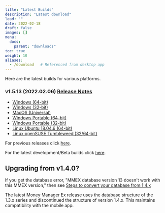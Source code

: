 ```yaml
---
title: "Latest Builds"
description: "Latest download"
lead: ""
date: 2022-02-18
draft: false
images: []
menu:
  docs:
    parent: "downloads"
toc: true
weight: 10
aliases:
  - /download   # Referenced from desktop app
---
```


Here are the latest builds for various platforms.

### v1.5.13 (2022.02.06) [Release Notes](https://github.com/moneymanagerex/moneymanagerex/releases/tag/v1.5.13)

- [Windows (64-bit)](https://github.com/moneymanagerex/moneymanagerex/releases/download/v1.5.13/mmex-1.5.13-win64.exe)
- [Windows (32-bit)](https://github.com/moneymanagerex/moneymanagerex/releases/download/v1.5.13/mmex-1.5.13-win32.exe)
- [MacOS (Universal)](https://github.com/moneymanagerex/moneymanagerex/releases/download/v1.5.13/mmex-1.5.13-Darwin.dmg)
- [Windows Portable (64-bit)](https://github.com/moneymanagerex/moneymanagerex/releases/download/v1.5.13/mmex-1.5.13-win64-portable.zip)
- [Windows Portable (32-bit)](https://github.com/moneymanagerex/moneymanagerex/releases/download/v1.5.13/mmex-1.5.13-win32-portable.zip)
- [Linux Ubuntu 18.04.6 (64-bit)](https://github.com/moneymanagerex/moneymanagerex/releases/download/v1.5.13/mmex_1.5.13-1.bionic_amd64.deb)
- [Linux openSUSE Tumbleweed (32/64-bit)](https://github.com/moneymanagerex/moneymanagerex/releases/download/v1.5.13/mmex-1.5.13-1.SuSETumbleweedx86_64.rpm)

For previous releases click [here](../all).

For the latest development/Beta builds click [here](../development).

## Upgrading from v1.4.0?

If you get the database error, "MMEX database version 13 doesn't work with this MMEX version," 
then see [Steps to convert your database from 1.4.x](https://github.com/moneymanagerex/moneymanagerex/issues/2353)

The latest Money Manager Ex release uses the database structure of the 1.3.x series and discontinued the structure of version 1.4.x. 
This maintains compatibility with the mobile app.

